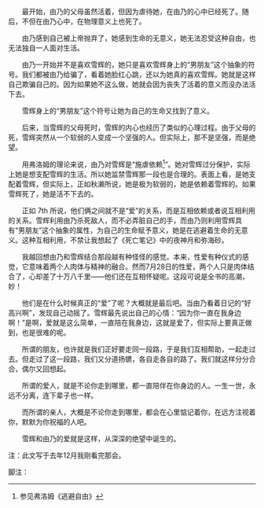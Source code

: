 　　最开始，由乃的父母虽然活着，但因为虐待她，在由乃的心中已经死了。随后，不但在由乃心中，在物理意义上也死了。

　　由乃感到自己被上帝抛弃了，她感到生命的无意义，她无法忍受这种自由，也无法独自一人面对生活。

　　由乃一开始并不是喜欢雪辉的，她只是喜欢雪辉身上的“男朋友”这个抽象的符号。我们都被由乃给骗了，看着她脸红心跳，还以为她真的喜欢雪辉。她就是这样自己欺骗自己的。因为如果她不这么做，她就会因为丧失了活着的意义而没办法活下去。

　　雪辉身上的“男朋友”这个符号让她为自己的生命又找到了意义。

　　后来，当雪辉的父母死时，雪辉的内心也经历了类似的心理过程。由于父母的死，雪辉突然从一个软弱的人变成一个坚强的人。但实际上，那不是坚强，而是绝望。

　　用弗洛姆的理论来说，由乃对雪辉是“施虐依赖[^1]”。她对雪辉过分保护，实际上她是想支配雪辉的生活。所以她监禁雪辉那一段也是合理的。表面上看，是她支配着雪辉，但实际上，正如秋濑所说，她是极为软弱的，她是依赖着雪辉的。如果雪辉死了，她是活不下去的。

　　正如 7th 所说，他们俩之间就不是“爱”的关系，而是互相依赖或者说互相利用的关系。雪辉利用由乃杀死敌人，而不必弄脏自己的手，而由乃则利用雪辉具有“男朋友”这个抽象的属性，为自己的生命赋予意义，她是在逃避着生命的无意义。这种互相利用，不禁让我想起了《死亡笔记》中的夜神月和弥海砂。

　　我越回想由乃和雪辉结合那段越有种怪怪的感觉。本来，性爱有种仪式的感觉，它意味着两个人肉体与精神的融合。然而7月28日的性爱，两个人只是肉体结合了，心却差了十万八千里——他们还在互相怀疑呢。这段可说是全书的高潮，妙！

　　他们是在什么时候真正的“爱”了呢？大概就是最后吧。当由乃看着日记的“好高兴啊”，发现自己动摇了。雪辉最先说出自己的心情：“因为你一直在我身边啊！”是啊，爱就是这么简单，一直陪在我身边，这就是爱了，但实际上要真正做到，也是很难的呢。

　　所谓的朋友，也许就是我们正好要走同一段路，于是我们互相帮助，一起走过去。但走过了这一段路，我们又分道扬镳，各自走各自的路了。我们就这样分分合合，偶尔又回想起。

　　所谓的爱人，就是不论你走到哪里，都一直陪伴在你身边的人。一生一世，永远不分离，连下辈子也一样。

　　而所谓的亲人，大概是不论你走到哪里，都会在心里惦记着你，在远方注视着你，默默为你祝福的人吧。

　　雪辉和由乃的爱就是这样，从深深的绝望中诞生的。

注：此文写于去年12月我刚看完那会。

脚注：

[^1]: 参见弗洛姆《逃避自由》
